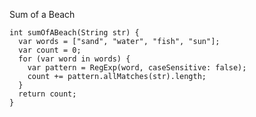 Sum of a Beach

    int sumOfABeach(String str) {
      var words = ["sand", "water", "fish", "sun"];
      var count = 0;
      for (var word in words) {
        var pattern = RegExp(word, caseSensitive: false);
        count += pattern.allMatches(str).length;
      }
      return count;
    }
